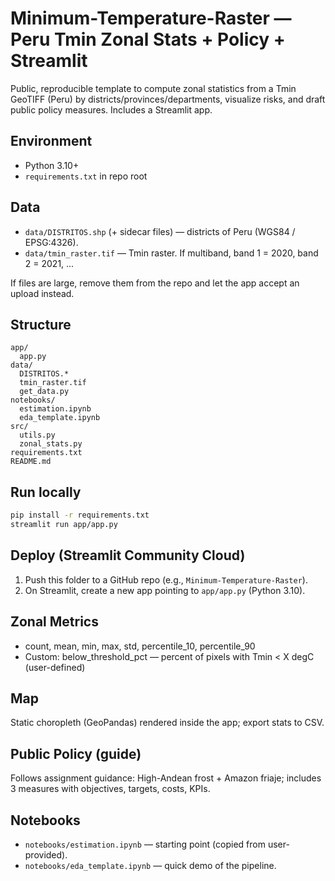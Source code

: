 
# Minimum-Temperature-Raster — Peru Tmin Zonal Stats + Policy + Streamlit

Public, reproducible template to compute zonal statistics from a Tmin GeoTIFF (Peru) by districts/provinces/departments, visualize risks, and draft public policy measures. Includes a Streamlit app.

## Environment
- Python 3.10+
- `requirements.txt` in repo root

## Data
- `data/DISTRITOS.shp` (+ sidecar files) — districts of Peru (WGS84 / EPSG:4326).
- `data/tmin_raster.tif` — Tmin raster. If multiband, band 1 = 2020, band 2 = 2021, ...

If files are large, remove them from the repo and let the app accept an upload instead.

## Structure
```
app/
  app.py
data/
  DISTRITOS.*
  tmin_raster.tif
  get_data.py
notebooks/
  estimation.ipynb
  eda_template.ipynb
src/
  utils.py
  zonal_stats.py
requirements.txt
README.md
```

## Run locally
```bash
pip install -r requirements.txt
streamlit run app/app.py
```

## Deploy (Streamlit Community Cloud)
1. Push this folder to a GitHub repo (e.g., `Minimum-Temperature-Raster`).
2. On Streamlit, create a new app pointing to `app/app.py` (Python 3.10).

## Zonal Metrics
- count, mean, min, max, std, percentile_10, percentile_90
- Custom: below_threshold_pct — percent of pixels with Tmin < X degC (user-defined)

## Map
Static choropleth (GeoPandas) rendered inside the app; export stats to CSV.

## Public Policy (guide)
Follows assignment guidance: High-Andean frost + Amazon friaje; includes 3 measures with objectives, targets, costs, KPIs.

## Notebooks
- `notebooks/estimation.ipynb` — starting point (copied from user-provided).
- `notebooks/eda_template.ipynb` — quick demo of the pipeline.

